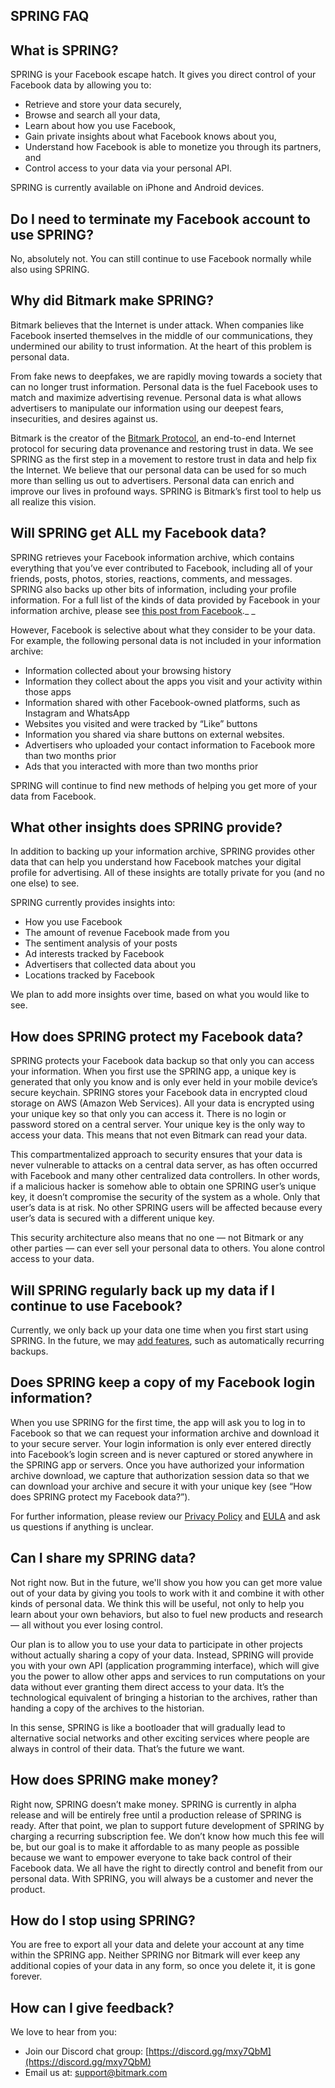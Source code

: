 ## SPRING FAQ


## What is SPRING?

SPRING is your Facebook escape hatch. It gives you direct control of your Facebook data by allowing you to:



*   Retrieve and store your data securely,
*   Browse and search all your data,
*   Learn about how you use Facebook,
*   Gain private insights about what Facebook knows about you,
*   Understand how Facebook is able to monetize you through its partners, and
*   Control access to your data via your personal API.

SPRING is currently available on iPhone and Android devices. 


## Do I need to terminate my Facebook account to use SPRING? 

No, absolutely not. You can still continue to use Facebook normally while also using SPRING. 


## Why did Bitmark make SPRING?

Bitmark believes that the Internet is under attack. When companies like Facebook inserted themselves in the middle of our communications, they undermined our ability to trust information. At the heart of this problem is personal data.

From fake news to deepfakes, we are rapidly moving towards a society that can no longer trust information. Personal data is the fuel Facebook uses to match and maximize advertising revenue. Personal data is what allows advertisers to manipulate our information using our deepest fears, insecurities, and desires against us.

Bitmark is the creator of the [Bitmark Protocol](https://bitmark.com/products/bitmark-protocol/faq), an end-to-end Internet protocol for securing data provenance and restoring trust in data. We see SPRING as the first step in a movement to restore trust in data and help fix the Internet. We believe that our personal data can be used for so much more than selling us out to advertisers. Personal data can enrich and improve our lives in profound ways. SPRING is Bitmark’s first tool to help us all realize this vision. 


## Will SPRING get ALL my Facebook data?

SPRING retrieves your Facebook information archive, which contains everything that you’ve ever contributed to Facebook, including all of your friends, posts, photos, stories, reactions, comments, and messages. SPRING also backs up other bits of information, including your profile information. For a full list of the kinds of data provided by Facebook in your information archive, please see [this post from Facebook](https://www.facebook.com/help/930396167085762)._ _

However, Facebook is selective about what they consider to be your data. For example, the following personal data is not included in your information archive:



*   Information collected about your browsing history
*   Information they collect about the apps you visit and your activity within those apps
*   Information shared with other Facebook-owned platforms, such as Instagram and WhatsApp
*   Websites you visited and were tracked by “Like” buttons
*   Information you shared via share buttons on external websites.
*   Advertisers who uploaded your contact information to Facebook more than two months prior
*   Ads that you interacted with more than two months prior

SPRING will continue to find new methods of helping you get more of your data from Facebook. 


## What other insights does SPRING provide?  

In addition to backing up your information archive, SPRING provides other data that can help you understand how Facebook matches your digital profile for advertising. All of these insights are totally private for you (and no one else) to see. 

SPRING currently provides insights into:



*   How you use Facebook
*   The amount of revenue Facebook made from you
*   The sentiment analysis of your posts
*   Ad interests tracked by Facebook
*   Advertisers that collected data about you
*   Locations tracked by Facebook

We plan to add more insights over time, based on what you would like to see. 


## How does SPRING protect my Facebook data?

SPRING protects your Facebook data backup so that only you can access your information. When you first use the SPRING app, a unique key is generated that only you know and is only ever held in your mobile device’s secure keychain. SPRING stores your Facebook data in encrypted cloud storage on AWS (Amazon Web Services). All your data is encrypted using your unique key so that only you can access it. There is no login or password stored on a central server. Your unique key is the only way to access your data. This means that not even Bitmark can read your data. 

This compartmentalized approach to security ensures that your data is never vulnerable to attacks on a central data server, as has often occurred with Facebook and many other centralized data controllers. In other words, if a malicious hacker is somehow able to obtain one SPRING user’s unique key, it doesn’t compromise the security of the system as a whole. Only that user’s data is at risk. No other SPRING users will be affected because every user’s data is secured with a different unique key. 

This security architecture also means that no one — not Bitmark or any other parties — can ever sell your personal data to others. You alone control access to your data. 


## Will SPRING regularly back up my data if I continue to use Facebook? 

Currently, we only back up your data one time when you first start using SPRING. In the future, we may [add features](https://docs.google.com/document/d/1s3UbqVvgCcf4ujCRNbH6aprGz1Lw6ye2cyJWgSZ30JY/edit#), such as automatically recurring backups.


## Does SPRING keep a copy of my Facebook login information?

When you use SPRING for the first time, the app will ask you to log in to Facebook so that we can request your information archive and download it to your secure server. Your login information is only ever entered directly into Facebook’s login screen and is never captured or stored anywhere in the SPRING app or servers. Once you have authorized your information archive download, we capture that authorization session data so that we can download your archive and secure it with your unique key (see “How does SPRING protect my Facebook data?”). 

For further information, please review our [Privacy Policy](https://hackmd.io/rwSjZRSkROGopLf-QMnDKQ) and [EULA](https://hackmd.io/pqgWFV0aSTuoi7o4Q1FXyQ) and ask us questions if anything is unclear. 


## Can I share my SPRING data?

Not right now. But in the future, we'll show you how you can get more value out of your data  by giving you tools to work with it and combine it with other kinds of personal data. We think this will be useful, not only to help you learn about your own behaviors, but also to fuel new products and research — all without you ever losing control. 

Our plan is to allow you to use your data to participate in other projects without actually sharing a copy of your data. Instead, SPRING will provide you with your own API (application programming interface), which will give you the power to allow other apps and services to run computations on your data without ever granting them direct access to your data. It’s the technological equivalent of bringing a historian to the archives, rather than handing a copy of the archives to the historian.

In this sense, SPRING is like a bootloader that will gradually lead to alternative social networks and other exciting services where people are always in control of their data. That’s the future we want.


## How does SPRING make money?

Right now, SPRING doesn’t make money. SPRING is currently in alpha release and will be entirely free until a production release of SPRING is ready. After that point, we plan to support future development of SPRING by charging a recurring subscription fee. We don’t know how much this fee will be, but our goal is to make it affordable to as many people as possible because we want to empower everyone to take back control of their Facebook data. We all have the right to directly control and benefit from our personal data. With SPRING, you will always be a customer and never the product. 


## How do I stop using SPRING?

You are free to export all your data and delete your account at any time within the SPRING app. Neither SPRING nor Bitmark will ever keep any additional copies of your data in any form, so once you delete it, it is gone forever. 


## How can I give feedback?

We love to hear from you:



*   Join our Discord chat group: [https://discord.gg/mxy7QbM](https://discord.gg/mxy7QbM)
*   Email us at: [support@bitmark.com](mailto:support@bitmark.com)